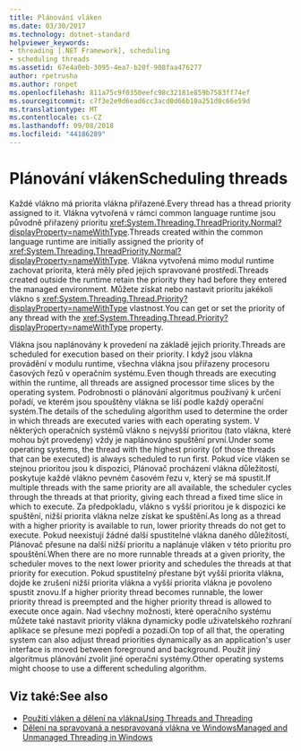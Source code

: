 ```yaml
---
title: Plánování vláken
ms.date: 03/30/2017
ms.technology: dotnet-standard
helpviewer_keywords:
- threading [.NET Framework], scheduling
- scheduling threads
ms.assetid: 67e4a0eb-3095-4ea7-b20f-908faa476277
author: rpetrusha
ms.author: ronpet
ms.openlocfilehash: 811a75c9f0350eefc98c32181e859b7583ff74ef
ms.sourcegitcommit: c7f3e2e9d6ead6cc3acd0d66b10a251d0c66e59d
ms.translationtype: MT
ms.contentlocale: cs-CZ
ms.lasthandoff: 09/08/2018
ms.locfileid: "44186289"
---
```

# <a name="scheduling-threads"></a><span data-ttu-id="eece5-102">Plánování vláken</span><span class="sxs-lookup"><span data-stu-id="eece5-102">Scheduling threads</span></span>

<span data-ttu-id="eece5-103">Každé vlákno má priorita vlákna přiřazené.</span><span class="sxs-lookup"><span data-stu-id="eece5-103">Every thread has a thread priority assigned to it.</span></span> <span data-ttu-id="eece5-104">Vlákna vytvořená v rámci common language runtime jsou původně přiřazený prioritu <xref:System.Threading.ThreadPriority.Normal?displayProperty=nameWithType>.</span><span class="sxs-lookup"><span data-stu-id="eece5-104">Threads created within the common language runtime are initially assigned the priority of <xref:System.Threading.ThreadPriority.Normal?displayProperty=nameWithType>.</span></span> <span data-ttu-id="eece5-105">Vlákna vytvořená mimo modul runtime zachovat priorita, která měly před jejich spravované prostředí.</span><span class="sxs-lookup"><span data-stu-id="eece5-105">Threads created outside the runtime retain the priority they had before they entered the managed environment.</span></span> <span data-ttu-id="eece5-106">Můžete získat nebo nastavit prioritu jakékoli vlákno s <xref:System.Threading.Thread.Priority?displayProperty=nameWithType> vlastnost.</span><span class="sxs-lookup"><span data-stu-id="eece5-106">You can get or set the priority of any thread with the <xref:System.Threading.Thread.Priority?displayProperty=nameWithType> property.</span></span>  
  
 <span data-ttu-id="eece5-107">Vlákna jsou naplánovány k provedení na základě jejich priority.</span><span class="sxs-lookup"><span data-stu-id="eece5-107">Threads are scheduled for execution based on their priority.</span></span> <span data-ttu-id="eece5-108">I když jsou vlákna provádění v modulu runtime, všechna vlákna jsou přiřazeny procesoru časových řezů v operačním systému.</span><span class="sxs-lookup"><span data-stu-id="eece5-108">Even though threads are executing within the runtime, all threads are assigned processor time slices by the operating system.</span></span> <span data-ttu-id="eece5-109">Podrobnosti o plánování algoritmus používaný k určení pořadí, ve kterém jsou spouštěny vlákna se liší podle každý operační systém.</span><span class="sxs-lookup"><span data-stu-id="eece5-109">The details of the scheduling algorithm used to determine the order in which threads are executed varies with each operating system.</span></span> <span data-ttu-id="eece5-110">V některých operačních systémů vlákno s nejvyšší prioritou (tato vlákna, které mohou být provedeny) vždy je naplánováno spuštění první.</span><span class="sxs-lookup"><span data-stu-id="eece5-110">Under some operating systems, the thread with the highest priority (of those threads that can be executed) is always scheduled to run first.</span></span> <span data-ttu-id="eece5-111">Pokud více vláken se stejnou prioritou jsou k dispozici, Plánovač procházení vlákna důležitostí, poskytuje každé vlákno pevném časovém řezu v, který se má spustit.</span><span class="sxs-lookup"><span data-stu-id="eece5-111">If multiple threads with the same priority are all available, the scheduler cycles through the threads at that priority, giving each thread a fixed time slice in which to execute.</span></span> <span data-ttu-id="eece5-112">Za předpokladu, vlákno s vyšší prioritou je k dispozici ke spuštění, nižší priorita vlákna nelze získat ke spuštění.</span><span class="sxs-lookup"><span data-stu-id="eece5-112">As long as a thread with a higher priority is available to run, lower priority threads do not get to execute.</span></span> <span data-ttu-id="eece5-113">Pokud neexistují žádné další spustitelné vlákna daného důležitostí, Plánovač přesune na další nižší prioritu a naplánuje vláken v této prioritu pro spouštění.</span><span class="sxs-lookup"><span data-stu-id="eece5-113">When there are no more runnable threads at a given priority, the scheduler moves to the next lower priority and schedules the threads at that priority for execution.</span></span> <span data-ttu-id="eece5-114">Pokud spustitelný přestane být vyšší priorita vlákna, dojde ke zrušení nižší priorita vlákna a vyšší priorita vlákna je povoleno spustit znovu.</span><span class="sxs-lookup"><span data-stu-id="eece5-114">If a higher priority thread becomes runnable, the lower priority thread is preempted and the higher priority thread is allowed to execute once again.</span></span> <span data-ttu-id="eece5-115">Nad všechny možnosti, které operačního systému můžete také nastavit priority vlákna dynamicky podle uživatelského rozhraní aplikace se přesune mezi popředí a pozadí.</span><span class="sxs-lookup"><span data-stu-id="eece5-115">On top of all that, the operating system can also adjust thread priorities dynamically as an application's user interface is moved between foreground and background.</span></span> <span data-ttu-id="eece5-116">Použít jiný algoritmus plánování zvolit jiné operační systémy.</span><span class="sxs-lookup"><span data-stu-id="eece5-116">Other operating systems might choose to use a different scheduling algorithm.</span></span>  
  
## <a name="see-also"></a><span data-ttu-id="eece5-117">Viz také:</span><span class="sxs-lookup"><span data-stu-id="eece5-117">See also</span></span>

- [<span data-ttu-id="eece5-118">Použití vláken a dělení na vlákna</span><span class="sxs-lookup"><span data-stu-id="eece5-118">Using Threads and Threading</span></span>](../../../docs/standard/threading/using-threads-and-threading.md)  
- [<span data-ttu-id="eece5-119">Dělení na spravovaná a nespravovaná vlákna ve Windows</span><span class="sxs-lookup"><span data-stu-id="eece5-119">Managed and Unmanaged Threading in Windows</span></span>](../../../docs/standard/threading/managed-and-unmanaged-threading-in-windows.md)

